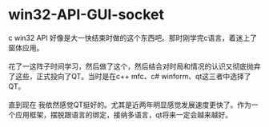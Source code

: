 # win32-API-GUI-socket
c win32 API
好像是大一快结束时做的这个东西吧。那时刚学完c语言，着迷上了窗体应用。<br/><br/>
花了一这阵子时间学习，然后做了这个，然后结合对时局和情况的认识又彻底抛弃了这些，正式投向了QT。当时是在c++ mfc、c# winform、qt这三者中选择了QT。<br/><br/>
直到现在 我依然感觉QT挺好的。尤其是近两年明显感觉发展速度更快了。作为一个应用框架，摆脱跟语言的绑定，接纳多语言，qt将来一定会越来越好。<br/><br/>
